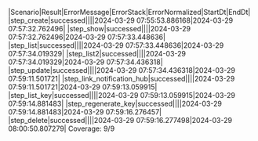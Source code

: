 |Scenario|Result|ErrorMessage|ErrorStack|ErrorNormalized|StartDt|EndDt|
|step_create|successed||||2024-03-29 07:55:53.886168|2024-03-29 07:57:32.762496|
|step_show|successed||||2024-03-29 07:57:32.762496|2024-03-29 07:57:33.448636|
|step_list|successed||||2024-03-29 07:57:33.448636|2024-03-29 07:57:34.019329|
|step_list2|successed||||2024-03-29 07:57:34.019329|2024-03-29 07:57:34.436318|
|step_update|successed||||2024-03-29 07:57:34.436318|2024-03-29 07:59:11.501721|
|step_link_notification_hub|successed||||2024-03-29 07:59:11.501721|2024-03-29 07:59:13.059915|
|step_list_key|successed||||2024-03-29 07:59:13.059915|2024-03-29 07:59:14.881483|
|step_regenerate_key|successed||||2024-03-29 07:59:14.881483|2024-03-29 07:59:16.276457|
|step_delete|successed||||2024-03-29 07:59:16.277498|2024-03-29 08:00:50.807279|
Coverage: 9/9
